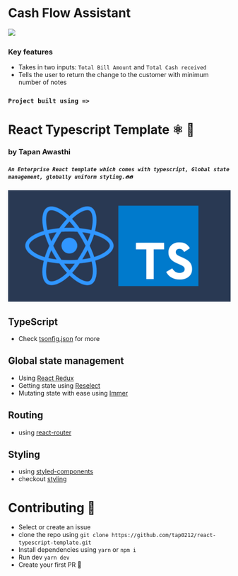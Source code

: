 # Cash Flow Assistant
![](https://github.com/tap0212/react-typescript-template/blob/main/demo.gif)
### Key features
 - Takes in two inputs: `Total Bill Amount` and `Total Cash received`
 - Tells the user to return the change to the customer with minimum number of notes

### `Project built using =>`
# React Typescript Template ⚛️ 🥷
### by Tapan Awasthi
##### `An Enterprise React template which comes with typescript, Global state management, globally uniform styling.🔥🔥`
![](https://github.com/tap0212/react-typescript-template/blob/main/rts.png)
## TypeScript 
- Check [tsonfig.json](https://github.com/tap0212/react-typescript-template/blob/main/tsconfig.json) for more
## Global state management
- Using [React Redux](https://react-redux.js.org/)
- Getting state using [Reselect](https://github.com/reduxjs/reselect)
- Mutating state with ease using [Immer](https://immerjs.github.io/immer/)
## Routing
- using [react-router](https://reactrouter.com/)
## Styling
- using [styled-components](https://styled-components.com/)
- checkout [styling](https://github.com/tap0212/react-typescript-template/blob/main/src/styling)
# Contributing 🥷
- Select or create an issue
- clone the repo using
    `git clone https://github.com/tap0212/react-typescript-template.git`
- Install dependencies using
    `yarn` or `npm i`
- Run dev
    `yarn dev`
- Create your first PR 💪
